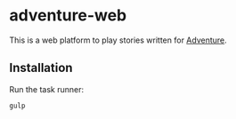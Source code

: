 # adventure-web

This is a web platform to play stories written for 
[Adventure](https://github.com/maelys-mcardle/adventure).

## Installation

Run the task runner:

```
gulp
```
